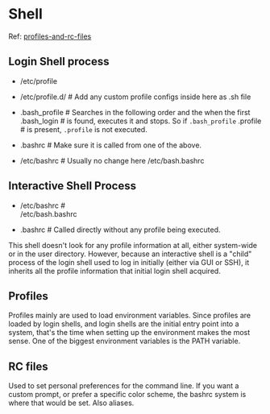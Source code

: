 
# Shell

Ref: [profiles-and-rc-files](https://www.linuxjournal.com/content/profiles-and-rc-files)
## Login Shell process

-  /etc/profile
  - /etc/profile.d/   # Add any custom profile configs inside here as .sh file

- .bash_profile       # Searches in the following order and the when the first
  .bash_login         # is found, executes it and stops. So if `.bash_profile`
  .profile            # is present, `.profile` is not executed.

- .bashrc             # Make sure it is called from one of the above.

- /etc/bashrc         # Usually no change here 
  /etc/bash.bashrc  


## Interactive Shell Process

- /etc/bashrc         #  
  /etc/bash.bashrc  


- .bashrc            # Called directly without any profile being executed.

This shell doesn't look for any profile information at all, either system-wide 
or in the user directory. However, because an interactive shell is a "child" process
of the login shell used to log in initially (either via GUI or SSH), it inherits 
all the profile information that initial login shell acquired.


## Profiles
Profiles mainly are used to load environment variables. Since profiles are loaded by 
login shells, and login shells are the initial entry point into a system, that's the 
time when setting up the environment makes the most sense. One of the biggest 
environment variables is the PATH variable.

## RC files
Used to set personal preferences for the command line. If you want a custom prompt, 
or prefer a specific color scheme, the bashrc system is where that would be set.
Also aliases.
